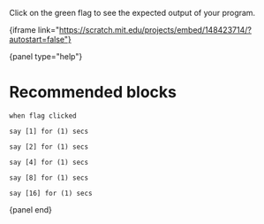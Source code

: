 Click on the green flag to see the expected output of your program.

{iframe link="https://scratch.mit.edu/projects/embed/148423714/?autostart=false"}

{panel type="help"}

# Recommended blocks

<pre><code class="scratch:split:random">when flag clicked

say [1] for (1) secs

say [2] for (1) secs

say [4] for (1) secs

say [8] for (1) secs

say [16] for (1) secs
</code></pre>

{panel end}